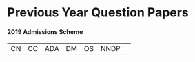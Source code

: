 # Previous Year Question Papers

#### 2019 Admissions Scheme

||||||||
|:---:|:---:|:---:|:---:|:---:|:---:|:---:|
|CN|CC|ADA|DM|OS|NNDP||